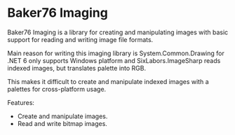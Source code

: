# Baker76 Imaging

Baker76 Imaging is a library for creating and manipulating images with basic support for reading and writing image file formats.

Main reason for writing this imaging library is System.Common.Drawing for .NET 6 only supports Windows platform and SixLabors.ImageSharp reads indexed images, but translates palette into RGB.

This makes it difficult to create and manipulate indexed images with a palettes for cross-platform usage.

Features:
- Create and manipulate images.
- Read and write bitmap images.